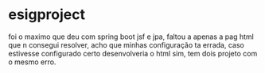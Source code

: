 # esigproject
foi o maximo que deu com spring boot jsf e jpa, faltou a apenas a pag html que n consegui resolver, acho que minhas configuração ta errada, caso estivesse configurado certo desenvolveria o html sim, tem dois projeto com o mesmo erro.
